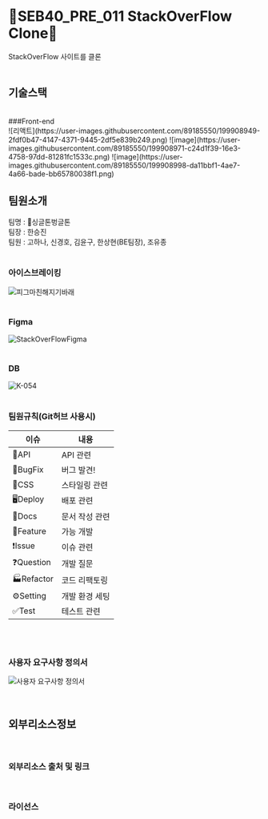# 🎃SEB40_PRE_011 StackOverFlow Clone🎃
StackOverFlow 사이트를 클론
<br>
<br>

## 기술스택
<br>
###Front-end
<br>
![리액트](https://user-images.githubusercontent.com/89185550/199908949-2fdf0b47-4147-4371-9445-2df5e839b249.png)
![image](https://user-images.githubusercontent.com/89185550/199908971-c24d1f39-16e3-4758-97dd-81281fc1533c.png)
![image](https://user-images.githubusercontent.com/89185550/199908998-da11bbf1-4ae7-4a66-bade-bb65780038f1.png)


## 팀원소개
팀명 : 🎃싱글톤벙글톤\
팀장 : 한승진 \
팀원 : 고하나, 신경호, 김윤구, 한상현(BE팀장), 조유종
<br>
<br>

### 아이스브레이킹
![피그마친해지기바래](https://user-images.githubusercontent.com/89185550/197691903-3dbcc9cb-2205-4004-8b2a-43eab6af967a.PNG)
<br>
<br>

### Figma
![StackOverFlowFigma](https://user-images.githubusercontent.com/89185550/197939885-d927827e-b320-4fea-a53a-f2a6592a6124.PNG)
<br>
<br>

### DB
![K-054](https://user-images.githubusercontent.com/89185550/197941555-316a2d1b-a6fb-417d-b881-1d22ebba4550.jpg)
<br>
<br>

### 팀원규칙(Git허브 사용시)

|이슈|내용|
|---|---|
|🚀API|API 관련|
|🤬BugFix|버그 발견!|
|🎨CSS|스타일링 관련|
|🖥Deploy|배포 관련|
|📓Docs|문서 작성 관련|
|🌟Feature|가능 개발|
|❗Issue|이슈 관련|
|❓Question|개발 질문|
|🏭Refactor|코드 리팩토링|
|⚙Setting|개발 환경 세팅|
|✅Test|테스트 관련|
<br>
<br>

### 사용자 요구사항 정의서

![사용자 요구사항 정의서](https://user-images.githubusercontent.com/89185550/197688362-438101bb-6d79-49cb-b59d-7e9a81a5dd2f.PNG)

<br>

## 외부리소스정보
<br>

### 외부리소스 출처 및 링크
<br>

### 라이선스
